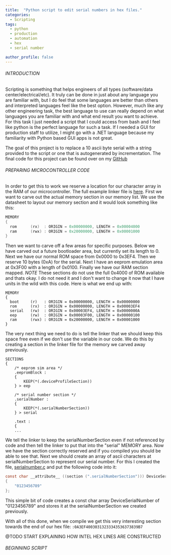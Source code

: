 ```yaml
---
title:  "Python script to edit serial numbers in hex files."
categories:
  - Scripting
tags:
  - python
  - production
  - automation
  - hex
  - serial number

author_profile: false
---
```

###### INTRODUCTION
Scripting is something that helps engineers of all types (software/data center/electrical/etc). It truly can be done in just about any language you are familiar with, but I do feel that some languages are better than others and interpreted languages feel like the best option. However, much like any other engineering task, the best language to use can really depend on what languages you are familiar with and what end result you want to achieve. For this task I just needed a script that I could access from bash and I feel like python is the perfect language for such a task. If I needed a GUI for production staff to utilize, I might go with a .NET language because my familiarity with Python based GUI apps is not great.

The goal of this project is to replace a 10 ascii byte serial with a string provided to the script or one that is autogenerated by incrementation. The final code for this project can be found over on my [GitHub][serialhexedit-codebase]

###### PREPARING MICROCONTROLLER CODE
In order to get this to work we reserve a location for our character array in the RAM of our microcontroller. The full example linker file is [here][macro9pad-linkerfile]. First we want to carve out the actual memory section in our memory list.
We use the datasheet to layout our memory section and it would look something like this:
```c
MEMORY
{
  rom      (rx)  : ORIGIN = 0x00000000, LENGTH = 0x00004000
  ram      (rwx) : ORIGIN = 0x20000000, LENGTH = 0x00001000
}
```
Then we want to carve off a few areas for specific purposes. Below we have carved out a future bootloader area, but currently set its length to 0. Next we have our normal ROM space from 0x0000 to 0x3EF4. Then we reserve 10 bytes (0xA) for the serial. Next I have an eeprom emulation area at 0x3F00 with a length of 0x0100. Finally we have our RAM section mapped. *NOTE* These sections do not use the full 0x4000 of ROM available and thats okay. I do not need it and I don't want to change it now that I have units in the wild with this code.
Here is what we end up with:
```
MEMORY
{
  boot     (r)   : ORIGIN = 0x00000000, LENGTH = 0x00000000
  rom      (rx)  : ORIGIN = 0x00000000, LENGTH = 0x00003EF4
  serial   (rw)  : ORIGIN = 0x00003EF4, LENGTH = 0x0000000A
  eep	   (rw)	 : ORIGIN = 0x00003F00, LENGTH = 0x00000100
  ram      (rwx) : ORIGIN = 0x20000000, LENGTH = 0x00001000
}
```

The very next thing we need to do is tell the linker that we should keep this space free even if we don't use the variable in our code. We do this by creating a section in the linker file for the memory we carved away previously.
```
SECTIONS
{
	/* eeprom sim area */
	.eepromBlock :
	{
		KEEP(*(.deviceProfileSection))
	} > eep

    /* serial number section */
    .serialNumber :
    {
        KEEP(*(.serialNumberSection))
    } > serial

    .text :
    {
    ...
```
We tell the linker to keep the serialNumberSection even if not referenced by code and then tell the linker to put that into the "serial" MEMORY area. Now we have the section correctly reserved and if you compiled you should be able to see that. Next we should create an array of ascii characters at serialNumberSection to represent our serial number. For this I created the file, [serialnumber.c][m9p-serialnumberdotc] and put the following code into it:
```c
const char __attribute__ ((section (".serialNumberSection"))) DeviceSerialNumber[DEVICESERIALNUMBERLENGTH] = 
{
	"0123456789"
};
```
This simple bit of code creates a const char array DeviceSerialNumber of "0123456789" and stores it at the serialNumberSection we created previously.

With all of this done, when we compile we get this very interesting section towards the end of our hex file:
`:0A3EF40030313233343536373839B7`

@TODO START EXPLAINING HOW INTEL HEX LINES ARE CONSTRUCTED

###### BEGINNING SCRIPT

[serialhexedit-codebase]: https://github.com/zlittell/MSF.SerialHEXEdit
[macro9pad-linkerfile]: https://github.com/zlittell/Macro9PadFW/blob/master/src/startup/samd11d14am_flash.ld
[m9p-serialnumberdotc]: https://github.com/zlittell/Macro9PadFW/blob/master/src/serialnumber.c